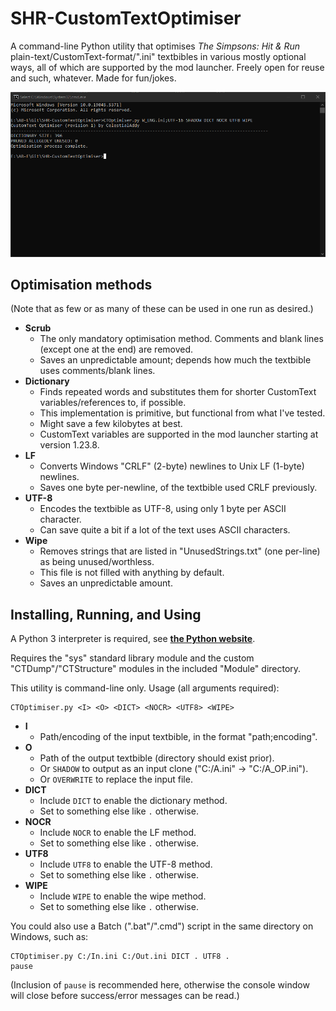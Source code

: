 
#

# SHR-CustomTextOptimiser
A command-line Python utility that optimises *The Simpsons: Hit & Run* plain-text/CustomText-format/".ini" textbibles in various mostly optional ways, all of which are supported by the mod launcher. Freely open for reuse and such, whatever. Made for fun/jokes.

![The tool in use.](Screenshot.png)

## Optimisation methods
(Note that as few or as many of these can be used in one run as desired.)
- **Scrub**
	- The only mandatory optimisation method. Comments and blank lines (except one at the end) are removed.
	- Saves an unpredictable amount; depends how much the textbible uses comments/blank lines.
- **Dictionary**
	- Finds repeated words and substitutes them for shorter CustomText variables/references to, if possible.
	- This implementation is primitive, but functional from what I've tested.
	- Might save a few kilobytes at best.
	- CustomText variables are supported in the mod launcher starting at version 1.23.8.
- **LF**
	- Converts Windows "CRLF" (2-byte) newlines to Unix LF (1-byte) newlines.
	- Saves one byte per-newline, of the textbible used CRLF previously.
- **UTF-8**
	- Encodes the textbible as UTF-8, using only 1 byte per ASCII character.
	- Can save quite a bit if a lot of the text uses ASCII characters.
- **Wipe**
	- Removes strings that are listed in "UnusedStrings.txt" (one per-line) as being unused/worthless.
	- This file is not filled with anything by default.
	- Saves an unpredictable amount.

## Installing, Running, and Using
A Python 3 interpreter is required, see [**the Python website**](https://python.org).
  
Requires the "sys" standard library module and the custom "CTDump"/"CTStructure" modules in the included "Module" directory.

This utility is command-line only. Usage (all arguments required):
```
CTOptimiser.py <I> <O> <DICT> <NOCR> <UTF8> <WIPE>
```
- **I**
	- Path/encoding of the input textbible, in the format "path;encoding".
- **O**
	- Path of the output textbible (directory should exist prior).
	- Or `SHADOW` to output as an input clone ("C:/A.ini" -> "C:/A_OP.ini").
	- Or `OVERWRITE` to replace the input file.
- **DICT**
	- Include `DICT` to enable the dictionary method.
	- Set to something else like `.` otherwise.
- **NOCR**
	- Include `NOCR` to enable the LF method.
	- Set to something else like `.` otherwise.
- **UTF8**
	- Include `UTF8` to enable the UTF-8 method.
	- Set to something else like `.` otherwise.
- **WIPE**
	- Include `WIPE` to enable the wipe method.
	- Set to something else like `.` otherwise.

You could also use a Batch (".bat"/".cmd") script in the same directory on Windows, such as:
```
CTOptimiser.py C:/In.ini C:/Out.ini DICT . UTF8 .
pause
```
(Inclusion of `pause` is recommended here, otherwise the console window will close before success/error messages can be read.)

#
